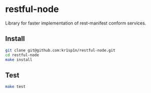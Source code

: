 restful-node
=============

Library for faster implementation of rest-manifest conform services.


## Install

```bash
git clone git@github.com:kr1sp1n/restful-node.git
cd restful-node 
make install
```


## Test

```bash
make test
```

